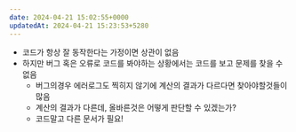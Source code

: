 ```yaml
---
date: 2024-04-21 15:02:55+0000
updatedAt: 2024-04-21 15:23:53+5280
---
```

- 코드가 항상 잘 동작한다는 가정이면 상관이 없음
- 하지만 버그 혹은 오류로 코드를 봐야하는 상황에서는 코드를 보고 문제를 찾을 수 없음
  - 버그의경우 에러로그도 찍히지 않기에 계산의 결과가 다르다면 찾아야할것들이 많음
  - 계산의 결과가 다른데, 올바른것은 어떻게 판단할 수 있겠는가?
  - 코드말고 다른 문서가 필요!